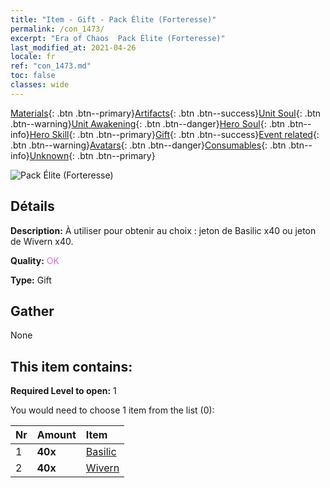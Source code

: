 ```yaml
---
title: "Item - Gift - Pack Élite (Forteresse)"
permalink: /con_1473/
excerpt: "Era of Chaos  Pack Élite (Forteresse)"
last_modified_at: 2021-04-26
locale: fr
ref: "con_1473.md"
toc: false
classes: wide
---
```

 [Materials](/ItemsFR/){: .btn .btn--primary}[Artifacts](/ItemsFR/Artifacts/){: .btn .btn--success}[Unit Soul](/ItemsFR/UnitSoul/){: .btn .btn--warning}[Unit Awakening](/ItemsFR/UnitAwakening/){: .btn .btn--danger}[Hero Soul](/ItemsFR/HeroSoul/){: .btn .btn--info}[Hero Skill](/ItemsFR/HeroSkill/){: .btn .btn--primary}[Gift](/ItemsFR/Gift/){: .btn .btn--success}[Event related](/ItemsFR/Events/){: .btn .btn--warning}[Avatars](/ItemsFR/Avatars/){: .btn .btn--danger}[Consumables](/ItemsFR/Consumables/){: .btn .btn--info}[Unknown](/ItemsFR/Unknown/){: .btn .btn--primary}

 ![Pack Élite (Forteresse)](/images/t/i_907087.png)

## Détails
 **Description:** À utiliser pour obtenir au choix : jeton de Basilic x40 ou jeton de Wivern x40.

 **Quality:** <span style="color: #DA70D6">OK</span>

 **Type:** Gift

## Gather

  None

## This item contains:

 **Required Level to open:** 1

 You would need to choose 1 item from the list (0):

  | Nr | Amount |     Item    |
  |:---|:-------|:------------|
  | 1 |  **40x** | [Basilic](/ItemsFR/unt_256/) |  | 
  | 2 |  **40x** | [Wivern](/ItemsFR/unt_258/) |  | 
